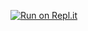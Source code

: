 [![Run on Repl.it](https://replit.com/badge/github/ARCTraining/quant-python-03-2022-replit)](https://github.com/Qa70601234/python-repl)

